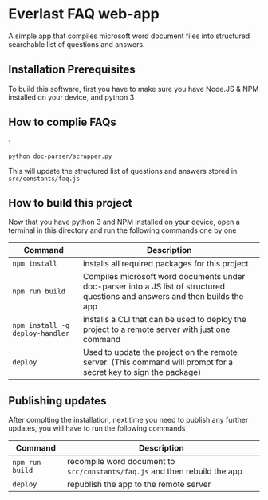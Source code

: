 # Everlast FAQ web-app

A simple app that compiles microsoft word document files into structured searchable list of questions and answers.

 


## Installation Prerequisites

To build this software, first you have to make sure you have Node.JS & NPM installed on your device, and python 3

 

  

## How to complie FAQs

:

```
python doc-parser/scrapper.py
```

This will update the structured list of questions and answers stored in ```src/constants/faq.js```

 
  
   


## How to build this project

Now that you have python 3 and NPM installed on your device, open a terminal in this directory and run the following commands one by one

| Command | Description |
| ------- | ----------- |
| ```npm install``` | installs all required packages for this project | 
| ```npm run build``` | Compiles microsoft word documents under doc-parser into a JS list of structured questions and answers and then builds the app |
| ```npm install -g deploy-handler``` | installs a CLI that can be used to deploy the project to a remote server with just one command |
| ```deploy``` | Used to update the project on the remote server. (This command will prompt for a secret key to sign the package) |
 

  
   
    
## Publishing updates

After complting the installation, next time you need to publish any further updates, you will have to run the following commands

| Command | Description |
| ------- | ----------- |
| ```npm run build``` | recompile word document to  ```src/constants/faq.js``` and then rebuild the app |
| ```deploy``` | republish the app to the remote server |